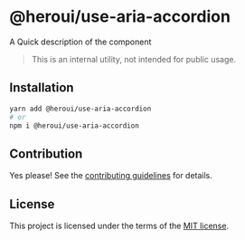 # @heroui/use-aria-accordion

A Quick description of the component

> This is an internal utility, not intended for public usage.

## Installation

```sh
yarn add @heroui/use-aria-accordion
# or
npm i @heroui/use-aria-accordion
```

## Contribution

Yes please! See the
[contributing guidelines](https://github.com/frontio-ai/heroui/blob/master/CONTRIBUTING.md)
for details.

## License

This project is licensed under the terms of the
[MIT license](https://github.com/frontio-ai/heroui/blob/master/LICENSE).
